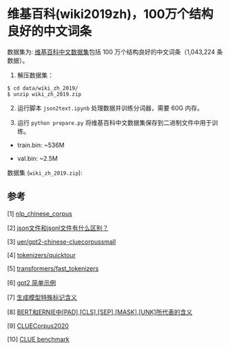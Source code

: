 # 维基百科(wiki2019zh)，100万个结构良好的中文词条

数据集为: [维基百科中文数据集](https://github.com/brightmart/nlp_chinese_corpus)包括 100 万个结构良好的中文词条（1,043,224 条数据）。

1. 解压数据集：

```shell
$ cd data/wiki_zh_2019/
$ unzip wiki_zh_2019.zip
```

2. 运行脚本 `json2text.ipynb` 处理数据并训练分词器，需要 60G 内存。

3. 运行 `python prepare.py` 将维基百科中文数据集保存到二进制文件中用于训练。

- train.bin: ~536M

- val.bin: ~2.5M

数据集 (`wiki_zh_2019.zip`): 

## 参考

[1] [nlp_chinese_corpus](https://github.com/brightmart/nlp_chinese_corpus)

[2] [json文件和jsonl文件有什么区别？](https://blog.csdn.net/Backli/article/details/131554069)

[3] [uer/gpt2-chinese-cluecorpussmall](https://huggingface.co/uer/gpt2-chinese-cluecorpussmall)

[4] [tokenizers/quicktour](https://huggingface.co/docs/tokenizers/quicktour)

[5] [transformers/fast_tokenizers](https://huggingface.co/docs/transformers/fast_tokenizers)

[6] [gpt2 简单示例](https://zhuanlan.zhihu.com/p/625791719)

[7] [生成模型特殊标记含义](https://blog.csdn.net/qq_37356556/article/details/131103015)

[8] [BERT和ERNIE中[PAD],[CLS],[SEP],[MASK],[UNK]所代表的含义](https://blog.csdn.net/weixin_43220532/article/details/124248411)

[9] [CLUECorpus2020](https://github.com/CLUEbenchmark/CLUECorpus2020/)

[10] [CLUE benchmark](https://github.com/CLUEbenchmark/CLUE)
